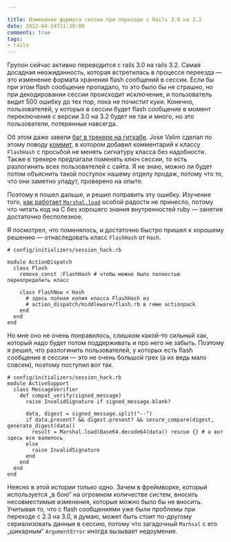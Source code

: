 ```yaml
---

title: Изменение формата сессии при переходе с Rails 3.0 на 3.2
date: 2012-04-24T21:39:00
comments: true
tags:
- rails
---
```


Групон сейчас активно переводится с rails 3.0 на rails 3.2. Самая досадная неожиданность, которая встретилась в процессе
переезда — это изменение формата хранения flash сообщений в сессии. Если бы при этом flash сообщение пропадало, то это
было бы не страшно, но при декодировании сессии происходит исключение, и пользователь видит 500 ошибку до тех пор, пока
не почистит куки. Конечно, пользователей, у которых в сессии будет flash сообщение в момент переключения с версии 3.0 на
3.2 будет не так и много, но это пользователи, потерянные навсегда.

<!--more-->

Об этом даже завели [баг в трекере на гитхабе](https://gist.github.com/rails/rails/issues/2509). Jose Valim сделал по
этому поводу [коммит](https://gist.github.com/rails/rails/commit/4cdc31c53ade876175a1bce411d983cae530517f), в котором
добавил комментарий к классу `FlashHash` с просьбой не менять сигнатуру класса без надобности. Также в трекере
предлагали поменять ключ сессии, то есть разлогинить всех пользователей с сайта. Я не знаю, можно ли будет потом
объяснить такой поступок нашему отделу продаж, потому что то, что они заметно упадут, проверено на опыте.

Поэтому я пошел дальше, и решил поправить эту ошибку. 
Изучение того, [как работает `Marshal.load`](https://github.com/ruby/ruby/blob/ruby_1_8_7/marshal.c) особой радости не принесло, потому что читать
код на C без хорошего знания внутренностей ruby — занятие достаточно бесполезное.

Я посмотрел, что поменялось, и достаточно быстро пришел к хорошему решению — отнаследовать класс `FlashHash` от `Hash`.

```
# config/initializers/session_hack.rb

module ActionDispatch
  class Flash
    remove_const :FlashHash # чтобы можно было полностью переопределить класс

    class FlashNow < Hash
      # здесь полная копия класса FlashHash из
      # action_dispatch/middleware/flash.rb в геме actionpack
    end
  end
end

```

Но мне оно не очень понравилось, слишком какой-то сильный хак, который надо будет потом поддерживать и про него не
забыть. Поэтому я решил, что разлогинить пользователей, у которых
есть flash сообщение в сессии — это не очень большой грех (а их ведь мало совсем), поэтому поступил вот так.

```
# config/initializers/session_hack.rb
module ActiveSupport
  class MessageVerifier
    def compat_verify(signed_message)
      raise InvalidSignature if signed_message.blank?

      data, digest = signed_message.split("--")
      if data.present? && digest.present? && secure_compare(digest, generate_digest(data))
        result = Marshal.load(Base64.decode64(data)) rescue {} # а вот здесь все валилось
      else
        raise InvalidSignature
      end
    end
  end
end

```

Неясно в этой истории только одно. Зачем в фреймворке, который используется „в бою“ на огромном количестве систем, вносить
несовместимые изменения, которые можно было бы не вносить. Учитывая то, что с flash сообщениями уже были проблемы при
переходе с 2.3 на 3.0, я думаю, может быть стоит по-другому сериализовать данные в сессию, потому что загадочный `Marhsal`
с его „шикарным“ `ArgumentError` иногда вызывает недоумение.
